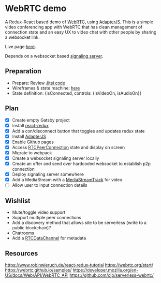 # WebRTC demo

A Redux-React based demo of [WebRTC](https://webrtc.org), using [AdapterJS](https://github.com/webrtcHacks/adapter). This is a simple video conferencing app with WebRTC that has clean management of connection state and an easy UX to video chat with other people by sharing a websocket link.

Live page [here](https://marvinmarnold.github.io/webrtc-sample-app/).

Depends on a websocket based [signaling server](https://github.com/marvinmarnold/webrtc-signaling-server).

## Preparation
- Prepare: Review [Jitsi code](https://github.com/jitsi/jitsi-meet/tree/master/react)
- Wireframes & state machine: [here](https://docs.geeky.rocks/shared/X1witnE9_cfgg-3uia9VVm0D1_lwjvGmdpT62SPpDSE)
- State definition: {isConnected, controls: {isVideoOn, isAudioOn}}

## Plan
- [x] Create empty Gatsby project 
- [x] Install [react-redux](https://react-redux.js.org/introduction/quick-start)
- [x] Add a con/disconnect button that toggles and updates redux state
- [x] Install [AdapterJS](https://github.com/webrtcHacks/adapter)
- [x] Enable Github pages
- [x] Access [RTCPeerConnection](https://developer.mozilla.org/en-US/docs/Web/API/RTCPeerConnection) state and display on screen
- [x] Migrate to webpack
- [x] Create a websocket signaling server locally
- [x] Create an offer and send over hardcoded websocket to establish p2p connection
- [x] Deploy signaling server somewhere
- [x] Add a MediaStream with a [MediaStreamTrack](https://developer.mozilla.org/en-US/docs/Web/API/MediaStreamTrack) for video  
- [ ] Allow user to input connection details

## Wishlist
- Mute/toggle video support
- Support multiple peer connections
- Add a discovery method that allows site to be serverless (write to a public blockchain)?
- Chatrooms
- Add a [RTCDataChannel](https://developer.mozilla.org/en-US/docs/Web/API/RTCDataChannel) for metadata 

## Resources
https://www.robinwieruch.de/react-redux-tutorial
https://webrtc.org/start/
https://webrtc.github.io/samples/
https://developer.mozilla.org/en-US/docs/Web/API/WebRTC_API
https://github.com/cjb/serverless-webrtc/